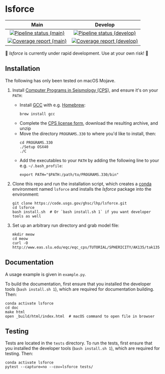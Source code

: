 lsforce
=======

| Main | Develop |
|:----:|:-------:|
| [![Pipeline status (main)](https://code.usgs.gov/ghsc/lhp/lsforce/badges/master/pipeline.svg)](https://code.usgs.gov/ghsc/lhp/lsforce/pipelines/latest) | [![Pipeline status (develop)](https://code.usgs.gov/ghsc/users/ltoney/lsforce/badges/master/pipeline.svg)](https://code.usgs.gov/ghsc/users/ltoney/lsforce/pipelines/latest) |
| [![Coverage report (main)](https://code.usgs.gov/ghsc/lhp/lsforce/badges/master/coverage.svg)](https://code.usgs.gov/ghsc/lhp/lsforce/-/jobs) | [![Coverage report (develop)](https://code.usgs.gov/ghsc/users/ltoney/lsforce/badges/master/coverage.svg)](https://code.usgs.gov/ghsc/users/ltoney/lsforce/-/jobs) |

🚨 _lsforce_ is currently under rapid development. Use at your own risk! 🚨

Installation
------------

The following has only been tested on macOS Mojave.

1. Install
   [Computer Programs in Seismology (CPS)](http://www.eas.slu.edu/eqc/eqccps.html), and
   ensure it's on your `PATH`:

   * Install [GCC](https://gcc.gnu.org/) with e.g. [Homebrew](https://brew.sh/):
     ```shell
     brew install gcc
     ```
   * Complete the
     [CPS license form](http://www.eas.slu.edu/eqc/eqc_cps/CPS/cpslisc.html), download
     the resulting archive, and unzip
   * Move the directory `PROGRAMS.330` to where you'd like to install, then:
     ```shell
     cd PROGRAMS.330
     ./Setup OSX40
     ./C
     ```
   * Add the executables to your `PATH` by adding the following line to your e.g.
     `~/.bash_profile`:
     ```shell
     export PATH="$PATH:/path/to/PROGRAMS.330/bin"
     ```

2. Clone this repo and run the installation script, which creates a
   [conda](https://docs.conda.io/en/latest/) environment named `lsforce` and installs
   the _lsforce_ package into the environment:
   ```shell
   git clone https://code.usgs.gov/ghsc/lhp/lsforce.git
   cd lsforce
   bash install.sh  # Or `bash install.sh 1` if you want developer tools as well
   ```

4. Set up an arbitrary run directory and grab model file:
   ```shell
   mkdir meow
   cd meow
   curl -O http://www.eas.slu.edu/eqc/eqc_cps/TUTORIAL/SPHERICITY/AK135/tak135sph.mod
   ```

Documentation
-------------

A usage example is given in `example.py`.

To build the documentation, first ensure that you installed the developer tools (`bash
install.sh 1`), which are required for documentation building. Then:
```shell
conda activate lsforce
cd doc
make html
open _build/html/index.html  # macOS command to open file in browser
```

Testing
-------

Tests are located in the `tests` directory. To run the tests, first ensure that you
installed the developer tools (`bash install.sh 1`), which are required for testing.
Then:
```shell
conda activate lsforce
pytest --capture=no --cov=lsforce tests/
```
